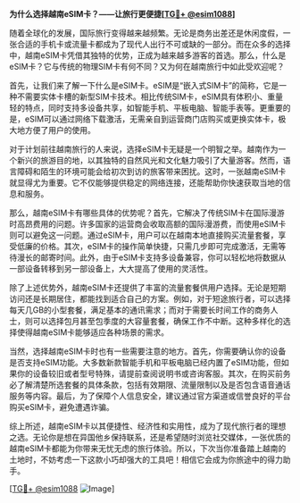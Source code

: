 **为什么选择越南eSIM卡？——让旅行更便捷[[TG💪+ @esim1088](https://t.me/s/esim1088)]**

随着全球化的发展，国际旅行变得越来越频繁。无论是商务出差还是休闲度假，一张合适的手机卡或流量卡都成为了现代人出行不可或缺的一部分。而在众多的选择中，越南eSIM卡凭借其独特的优势，正成为越来越多游客的首选。那么，什么是eSIM卡？它与传统的物理SIM卡有何不同？又为何在越南旅行中如此受欢迎呢？

首先，让我们来了解一下什么是eSIM卡。eSIM是“嵌入式SIM卡”的简称，它是一种不需要实体卡槽的新型SIM卡技术。相比传统SIM卡，eSIM具有体积小、重量轻的特点，同时支持多设备共享，如智能手机、平板电脑、智能手表等。更重要的是，eSIM可以通过网络下载激活，无需亲自到运营商门店购买或更换实体卡，极大地方便了用户的使用。

对于计划前往越南旅行的人来说，选择eSIM卡无疑是一个明智之举。越南作为一个新兴的旅游目的地，以其独特的自然风光和文化魅力吸引了大量游客。然而，语言障碍和陌生的环境可能会给初次到访的旅客带来困扰。这时，一张越南eSIM卡就显得尤为重要。它不仅能够提供稳定的网络连接，还能帮助你快速获取当地的信息和服务。

那么，越南eSIM卡有哪些具体的优势呢？首先，它解决了传统SIM卡在国际漫游时高昂费用的问题。许多国家的运营商会收取高额的国际漫游费，而使用eSIM卡则可以避免这一问题。通过eSIM卡，用户可以在越南本地直接购买流量套餐，享受低廉的价格。其次，eSIM卡的操作简单快捷，只需几步即可完成激活，无需等待漫长的邮寄时间。此外，由于eSIM卡支持多设备兼容，你可以轻松地将数据从一部设备转移到另一部设备上，大大提高了使用的灵活性。

除了上述优势外，越南eSIM卡还提供了丰富的流量套餐供用户选择。无论是短期访问还是长期居住，都能找到适合自己的方案。例如，对于短途旅行者，可以选择每天几GB的小型套餐，满足基本的通讯需求；而对于需要长时间工作的商务人士，则可以选择包月甚至包季度的大容量套餐，确保工作不中断。这种多样化的选择使得越南eSIM卡能够适应各种场景的需求。

当然，选择越南eSIM卡时也有一些需要注意的地方。首先，你需要确认你的设备是否支持eSIM功能。大多数新款智能手机和平板电脑已经内置了eSIM功能，但如果你的设备较旧或者型号特殊，请提前查阅说明书或咨询客服。其次，在购买前务必了解清楚所选套餐的具体条款，包括有效期限、流量限制以及是否包含语音通话服务等内容。最后，为了保障个人信息安全，建议通过官方渠道或信誉良好的平台购买eSIM卡，避免遭遇诈骗。

综上所述，越南eSIM卡以其便捷性、经济性和实用性，成为了现代旅行者的理想之选。无论你是想在异国他乡保持联系，还是希望随时浏览社交媒体，一张优质的越南eSIM卡都能为你带来无忧无虑的旅行体验。所以，下次当你准备踏上越南的土地时，不妨考虑一下这款小巧却强大的工具吧！相信它会成为你旅途中的得力助手。

[[TG💪+ @esim1088](https://t.me/s/esim1088) ![Image](https://i.postimg.cc/4NQfJmqS/Snipaste-2025-05-13-00-14-12.png)]